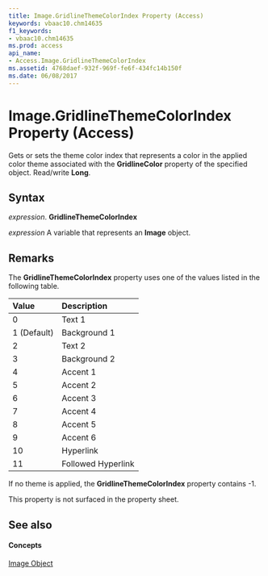 ```yaml
---
title: Image.GridlineThemeColorIndex Property (Access)
keywords: vbaac10.chm14635
f1_keywords:
- vbaac10.chm14635
ms.prod: access
api_name:
- Access.Image.GridlineThemeColorIndex
ms.assetid: 4768daef-932f-969f-fe6f-434fc14b150f
ms.date: 06/08/2017
---
```



# Image.GridlineThemeColorIndex Property (Access)

Gets or sets the theme color index that represents a color in the applied color theme associated with the **GridlineColor** property of the specified object. Read/write **Long**.


## Syntax

 _expression_. **GridlineThemeColorIndex**

 _expression_ A variable that represents an **Image** object.


## Remarks

The **GridlineThemeColorIndex** property uses one of the values listed in the following table.



|**Value**|**Description**|
|:-----|:-----|
|0 |Text 1|
|1 (Default)|Background 1|
|2|Text 2|
|3|Background 2|
|4|Accent 1|
|5|Accent 2|
|6|Accent 3|
|7|Accent 4|
|8|Accent 5|
|9|Accent 6|
|10|Hyperlink|
|11|Followed Hyperlink|
If no theme is applied, the **GridlineThemeColorIndex** property contains -1.

This property is not surfaced in the property sheet.


## See also


#### Concepts


[Image Object](image-object-access.md)

